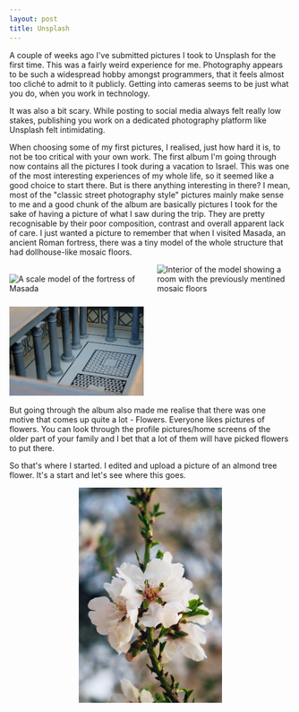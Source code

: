 ```yaml
---
layout: post
title: Unsplash
---
```


A couple of weeks ago I've submitted pictures I took to Unsplash for the first time.
This was a fairly weird experience for me. Photography appears to be such a widespread hobby amongst programmers, that it feels almost too cliché to admit to it publicly.
Getting into cameras seems to be just what you do, when you work in technology.

It was also a bit scary. While posting to social media always felt really low stakes, publishing you work on a dedicated photography platform like Unsplash felt intimidating.

When choosing some of my first pictures, I realised, just how hard it is, to not be too critical with your own work. The first album I'm going through now contains all the pictures I took during a vacation to Israel. This was one of the most interesting experiences of my whole life, so it seemed like a good choice to start there. But is there anything interesting in there? I mean, most of the "classic street photography style" pictures mainly make sense to me and a good chunk of the album are basically pictures I took for the sake of having a picture of what I saw during the trip. They are pretty recognisable by their poor composition, contrast and overall apparent lack of care. I just wanted a picture to remember that when I visited Masada, an ancient Roman fortress, there was a tiny model of the whole structure that had dollhouse-like mosaic floors.

<style type="text/css">
	.gallery-grid {
		display: grid;
		grid-template-columns: repeat(auto-fit, minmax(160px, 1fr));
		grid-gap: 1.5rem;
		justify-items: center;
		align-items: end;
		margin: 0;
		padding: 0;
	}
	
	.spotlight {
		height: 24rem;
		text-align: center;
	}
	
	.spotlight-img {
		max-width: 100%;
		max-height: 100%;
	}
	
	.spotlight-img:hover {
		opacity: .7;
	}
	
	.gallery-img {
		max-width: 100%;
		height: auto;
		object-fit: cover;
		transition: opacity 0.25s ease-in-out;
	}
	
	.gallery-img:hover {
		opacity: .7;
	}
</style>

<div class="gallery-grid">
	<img class="gallery-img" src="/assets/2022-02-14-unsplash/model.jpg" alt="A scale model of the fortress of Masada" />
	<img class="gallery-img" src="/assets/2022-02-14-unsplash/model1.jpg" alt="Interior of the model showing a room with the previously mentined mosaic floors" />
	<img class="gallery-img" src="/assets/2022-02-14-unsplash/model2.jpg" alt="Interior of the model showing an atrium like room with columns on both sides" />
</div>

<br />
But going through the album also made me realise that there was one motive that comes up quite a lot - Flowers. Everyone likes pictures of flowers. You can look through the profile pictures/home screens of the older part of your family and I bet that a lot of them will have picked flowers to put there.

So that's where I started. I edited and upload a picture of an almond tree flower. It's a start and let's see where this goes.

<div class="spotlight">
	<a href="https://unsplash.com/photos/MafEQrhuQ-E">
		<img class="spotlight-img" src="/assets/2022-02-14-unsplash/flower.jpg" alt="A small bunch of white almond tree flower on the stem with a heavily blurred background" />
</a>
</div>
